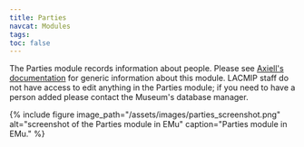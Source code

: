```yaml
---
title: Parties
navcat: Modules
tags:
toc: false
---
```

The Parties module records information about people. Please see [Axiell's documentation](http://help.emu.axiell.com/latest/en/Topics/Common/Parties%20module.htm) for generic information about this module. LACMIP staff do not have access to edit anything in the Parties module; if you need to have a person added please contact the Museum's database manager.

{% include figure image_path="/assets/images/parties_screenshot.png" alt="screenshot of the Parties module in EMu" caption="Parties module in EMu." %}
